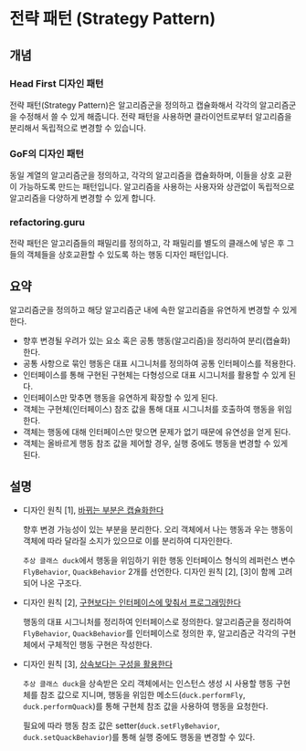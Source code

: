 # 전략 패턴 (Strategy Pattern)

## 개념

### Head First 디자인 패턴

전략 패턴(Strategy Pattern)은 알고리즘군을 정의하고 캡슐화해서 각각의 알고리즘군을 수정해서 쓸 수 있게 해줍니다. 전략 패턴을 사용하면 클라이언트로부터 알고리즘을 분리해서 독립적으로 변경할 수 있습니다.

### GoF의 디자인 패턴

동일 계열의 알고리즘군을 정의하고, 각각의 알고리즘을 캡슐화하며, 이들을 상호 교환이 가능하도록 만드는 패턴입니다. 알고리즘을 사용하는 사용자와 상관없이 독립적으로 알고리즘을 다양하게 변경할 수 있게 합니다.

### refactoring.guru

전략 패턴은 알고리즘들의 패밀리를 정의하고, 각 패밀리를 별도의 클래스에 넣은 후 그들의 객체들을 상호교환할 수 있도록 하는 행동 디자인 패턴입니다.

## 요약

알고리즘군을 정의하고 해당 알고리즘군 내에 속한 알고리즘을 유연하게 변경할 수 있게 한다.

- 향후 변경될 우려가 있는 요소 혹은 공통 행동(알고리즘)을 정리하여 분리(캡슐화)한다.
- 공통 사항으로 묶인 행동은 대표 시그니처를 정의하여 공통 인터페이스를 적용한다.
- 인터페이스를 통해 구현된 구현체는 다형성으로 대표 시그니처를 활용할 수 있게 된다.
- 인터페이스만 맞추면 행동을 유연하게 확장할 수 있게 된다.
- 객체는 구현체(인터페이스) 참조 값을 통해 대표 시그니처를 호출하여 행동을 위임한다.
- 객체는 행동에 대해 인터페이스만 맞으면 문제가 없기 때문에 유연성을 얻게 된다.
- 객체는 올바르게 행동 참조 값을 제어할 경우, 실행 중에도 행동을 변경할 수 있게 된다.

## 설명

- 디자인 원칙 [1], [바뀌는 부분은 캡슐화한다](https://github.com/mercuriver/head-first-design-patterns-ts/blob/main/README.md#1-%EB%B0%94%EB%80%8C%EB%8A%94-%EB%B6%80%EB%B6%84%EC%9D%80-%EC%BA%A1%EC%8A%90%ED%99%94%ED%95%9C%EB%8B%A4)

  향후 변경 가능성이 있는 부분을 분리한다. 오리 객체에서 나는 행동과 우는 행동이 객체에 따라 달라질 소지가 있으므로 이를 분리하여 디자인한다.

  `추상 클래스 duck`에서 행동을 위임하기 위한 행동 인터페이스 형식의 레퍼런스 변수 `FlyBehavior`, `QuackBehavior` 2개를 선언한다. 디자인 원칙 [2], [3]이 함께 고려되어 나온 구조다.

- 디자인 원칙 [2], [구현보다는 인터페이스에 맞춰서 프로그래밍한다](https://github.com/mercuriver/head-first-design-patterns-ts/blob/main/README.md#2-%EA%B5%AC%ED%98%84%EB%B3%B4%EB%8B%A4%EB%8A%94-%EC%9D%B8%ED%84%B0%ED%8E%98%EC%9D%B4%EC%8A%A4%EC%97%90-%EB%A7%9E%EC%B6%B0%EC%84%9C-%ED%94%84%EB%A1%9C%EA%B7%B8%EB%9E%98%EB%B0%8D%ED%95%9C%EB%8B%A4)

  행동의 대표 시그니처를 정리하여 인터페이스로 정의한다. 알고리즘군을 정리하여 `FlyBehavior`, `QuackBehavior`를 인터페이스로 정의한 후, 알고리즘군 각각의 구현체에서 구체적인 행동 구현은 작성한다.

- 디자인 원칙 [3], [상속보다는 구성을 활용한다](https://github.com/mercuriver/head-first-design-patterns-ts/blob/main/README.md#3-%EC%83%81%EC%86%8D%EB%B3%B4%EB%8B%A4%EB%8A%94-%EA%B5%AC%EC%84%B1%EC%9D%84-%ED%99%9C%EC%9A%A9%ED%95%9C%EB%8B%A4)

  `추상 클래스 duck`을 상속받은 오리 객체에서는 인스턴스 생성 시 사용할 행동 구현체를 참조 값으로 지니며, 행동을 위임한 메소드(`duck.performFly`, `duck.performQuack`)를 통해 구현체 참조 값을 사용하여 행동을 요청한다.

  필요에 따라 행동 참조 값은 setter(`duck.setFlyBehavior`, `duck.setQuackBehavior`)를 통해 실행 중에도 행동을 변경할 수 있다.
